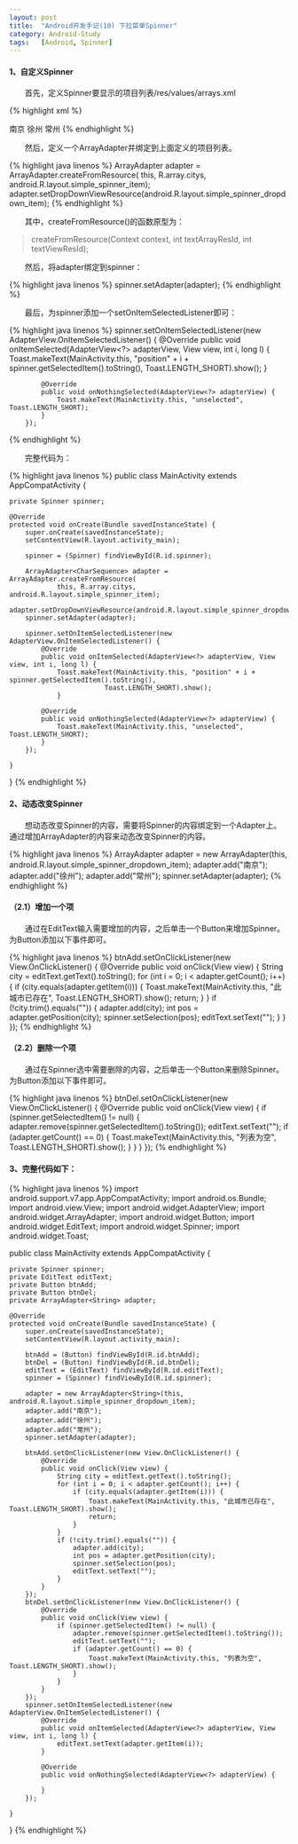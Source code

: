 ```yaml
---
layout: post
title:  "Android开发手记(10) 下拉菜单Spinner"
category: Android-Study
tags:   [Android, Spinner]
---
```


#### **1、自定义Spinner**

　　首先，定义Spinner要显示的项目列表/res/values/arrays.xml

{% highlight xml %}
<?xml version="1.0" encoding="utf-8"?>
<resources>
    <string-array name="citys">
        <item>南京</item>
        <item>徐州</item>
        <item>常州</item>
    </string-array>
</resources>
{% endhighlight %}

　　然后，定义一个ArrayAdapter<String>并绑定到上面定义的项目列表。

{% highlight java linenos %}
ArrayAdapter<String> adapter = ArrayAdapter.createFromResource(
                 this, R.array.citys, android.R.layout.simple_spinner_item);
adapter.setDropDownViewResource(android.R.layout.simple_spinner_dropdown_item);
{% endhighlight %}

　　其中，createFromResource()的函数原型为：

>createFromResource(Context context, int textArrayResId, int textViewResId);

　　然后，将adapter绑定到spinner：

{% highlight java linenos %}
        spinner.setAdapter(adapter);
{% endhighlight %}

　　最后，为spinner添加一个setOnItemSelectedListener即可：

{% highlight java linenos %}
        spinner.setOnItemSelectedListener(new AdapterView.OnItemSelectedListener() {
            @Override
            public void onItemSelected(AdapterView<?> adapterView, View view, int i, long l) {
                Toast.makeText(MainActivity.this, "position" + i + spinner.getSelectedItem().toString(),
                            Toast.LENGTH_SHORT).show();
                }

            @Override
            public void onNothingSelected(AdapterView<?> adapterView) {
                Toast.makeText(MainActivity.this, "unselected", Toast.LENGTH_SHORT);
            }
        });
{% endhighlight %}

　　完整代码为：

{% highlight java linenos %}
public class MainActivity extends AppCompatActivity {

    private Spinner spinner;

    @Override
    protected void onCreate(Bundle savedInstanceState) {
        super.onCreate(savedInstanceState);
        setContentView(R.layout.activity_main);

        spinner = (Spinner) findViewById(R.id.spinner);

        ArrayAdapter<CharSequence> adapter = ArrayAdapter.createFromResource(
                this, R.array.citys, android.R.layout.simple_spinner_item);
        adapter.setDropDownViewResource(android.R.layout.simple_spinner_dropdown_item);
        spinner.setAdapter(adapter);

        spinner.setOnItemSelectedListener(new AdapterView.OnItemSelectedListener() {
            @Override
            public void onItemSelected(AdapterView<?> adapterView, View view, int i, long l) {
                Toast.makeText(MainActivity.this, "position" + i + spinner.getSelectedItem().toString(),
                            Toast.LENGTH_SHORT).show();
                }

            @Override
            public void onNothingSelected(AdapterView<?> adapterView) {
                Toast.makeText(MainActivity.this, "unselected", Toast.LENGTH_SHORT);
            }
        });

    }

}
{% endhighlight %}

#### **2、动态改变Spinner**

　　想动态改变Spinner的内容，需要将Spinner的内容绑定到一个Adapter上。通过增加ArrayAdapter的内容来动态改变Spinner的内容。

{% highlight java linenos %}
         ArrayAdapter<String> adapter = new ArrayAdapter<String>(this, android.R.layout.simple_spinner_dropdown_item);
         adapter.add("南京");
         adapter.add("徐州");
         adapter.add("常州");
         spinner.setAdapter(adapter);
{% endhighlight %}

#### （2.1）增加一个项

　　通过在EditText输入需要增加的内容，之后单击一个Button来增加Spinner。为Button添加以下事件即可。

{% highlight java linenos %}
        btnAdd.setOnClickListener(new View.OnClickListener() {
            @Override
            public void onClick(View view) {
                String city = editText.getText().toString();
                for (int i = 0; i < adapter.getCount(); i++) {
                    if (city.equals(adapter.getItem(i))) {
                        Toast.makeText(MainActivity.this, "此城市已存在", Toast.LENGTH_SHORT).show();
                        return;
                    }
                }
                if (!city.trim().equals("")) {
                    adapter.add(city);
                    int pos = adapter.getPosition(city);
                    spinner.setSelection(pos);
                    editText.setText("");
                }
            }
        });
{% endhighlight %}

#### （2.2）删除一个项

　　通过在Spinner选中需要删除的内容，之后单击一个Button来删除Spinner。为Button添加以下事件即可。

{% highlight java linenos %}
        btnDel.setOnClickListener(new View.OnClickListener() {
            @Override
            public void onClick(View view) {
                if (spinner.getSelectedItem() != null) {
                    adapter.remove(spinner.getSelectedItem().toString());
                    editText.setText("");
                    if (adapter.getCount() == 0) {
                        Toast.makeText(MainActivity.this, "列表为空", Toast.LENGTH_SHORT).show();
                    }
                }
            }
        });
{% endhighlight %}

#### **3、完整代码如下：**

{% highlight java linenos %}
import android.support.v7.app.AppCompatActivity;
import android.os.Bundle;
import android.view.View;
import android.widget.AdapterView;
import android.widget.ArrayAdapter;
import android.widget.Button;
import android.widget.EditText;
import android.widget.Spinner;
import android.widget.Toast;

public class MainActivity extends AppCompatActivity {

    private Spinner spinner;
    private EditText editText;
    private Button btnAdd;
    private Button btnDel;
    private ArrayAdapter<String> adapter;

    @Override
    protected void onCreate(Bundle savedInstanceState) {
        super.onCreate(savedInstanceState);
        setContentView(R.layout.activity_main);

        btnAdd = (Button) findViewById(R.id.btnAdd);
        btnDel = (Button) findViewById(R.id.btnDel);
        editText = (EditText) findViewById(R.id.editText);
        spinner = (Spinner) findViewById(R.id.spinner);

        adapter = new ArrayAdapter<String>(this, android.R.layout.simple_spinner_dropdown_item);
        adapter.add("南京");
        adapter.add("徐州");
        adapter.add("常州");
        spinner.setAdapter(adapter);

        btnAdd.setOnClickListener(new View.OnClickListener() {
            @Override
            public void onClick(View view) {
                String city = editText.getText().toString();
                for (int i = 0; i < adapter.getCount(); i++) {
                    if (city.equals(adapter.getItem(i))) {
                        Toast.makeText(MainActivity.this, "此城市已存在", Toast.LENGTH_SHORT).show();
                        return;
                    }
                }
                if (!city.trim().equals("")) {
                    adapter.add(city);
                    int pos = adapter.getPosition(city);
                    spinner.setSelection(pos);
                    editText.setText("");
                }
            }
        });
        btnDel.setOnClickListener(new View.OnClickListener() {
            @Override
            public void onClick(View view) {
                if (spinner.getSelectedItem() != null) {
                    adapter.remove(spinner.getSelectedItem().toString());
                    editText.setText("");
                    if (adapter.getCount() == 0) {
                        Toast.makeText(MainActivity.this, "列表为空", Toast.LENGTH_SHORT).show();
                    }
                }
            }
        });
        spinner.setOnItemSelectedListener(new AdapterView.OnItemSelectedListener() {
            @Override
            public void onItemSelected(AdapterView<?> adapterView, View view, int i, long l) {
                editText.setText(adapter.getItem(i));
            }

            @Override
            public void onNothingSelected(AdapterView<?> adapterView) {

            }
        });

    }

}
{% endhighlight %}
 
